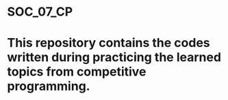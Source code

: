 # SOC_07_CP
# This repository contains the codes written during practicing the learned topics from competitive programming.
